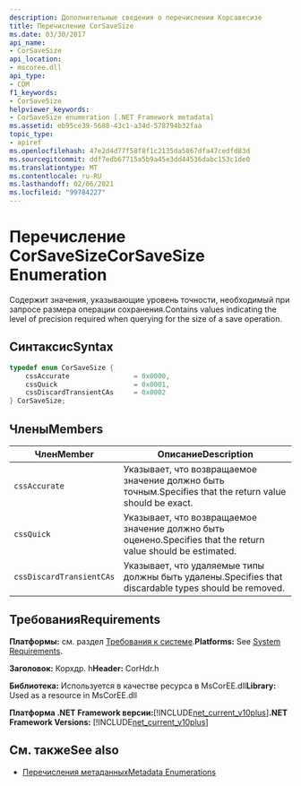 ```yaml
---
description: Дополнительные сведения о перечислении Корсавесизе
title: Перечисление CorSaveSize
ms.date: 03/30/2017
api_name:
- CorSaveSize
api_location:
- mscoree.dll
api_type:
- COM
f1_keywords:
- CorSaveSize
helpviewer_keywords:
- CorSaveSize enumeration [.NET Framework metadata]
ms.assetid: eb95ce39-5688-43c1-a34d-578794b32faa
topic_type:
- apiref
ms.openlocfilehash: 47e2d4d77f58f8f1c2135da5867dfa47cedfd83d
ms.sourcegitcommit: ddf7edb67715a5b9a45e3dd44536dabc153c1de0
ms.translationtype: MT
ms.contentlocale: ru-RU
ms.lasthandoff: 02/06/2021
ms.locfileid: "99784227"
---
```

# <a name="corsavesize-enumeration"></a><span data-ttu-id="8adb8-103">Перечисление CorSaveSize</span><span class="sxs-lookup"><span data-stu-id="8adb8-103">CorSaveSize Enumeration</span></span>

<span data-ttu-id="8adb8-104">Содержит значения, указывающие уровень точности, необходимый при запросе размера операции сохранения.</span><span class="sxs-lookup"><span data-stu-id="8adb8-104">Contains values indicating the level of precision required when querying for the size of a save operation.</span></span>  
  
## <a name="syntax"></a><span data-ttu-id="8adb8-105">Синтаксис</span><span class="sxs-lookup"><span data-stu-id="8adb8-105">Syntax</span></span>  
  
```cpp  
typedef enum CorSaveSize {  
    cssAccurate                = 0x0000,
    cssQuick                   = 0x0001,
    cssDiscardTransientCAs     = 0x0002  
} CorSaveSize;  
```  
  
## <a name="members"></a><span data-ttu-id="8adb8-106">Члены</span><span class="sxs-lookup"><span data-stu-id="8adb8-106">Members</span></span>  
  
|<span data-ttu-id="8adb8-107">Член</span><span class="sxs-lookup"><span data-stu-id="8adb8-107">Member</span></span>|<span data-ttu-id="8adb8-108">Описание</span><span class="sxs-lookup"><span data-stu-id="8adb8-108">Description</span></span>|  
|------------|-----------------|  
|`cssAccurate`|<span data-ttu-id="8adb8-109">Указывает, что возвращаемое значение должно быть точным.</span><span class="sxs-lookup"><span data-stu-id="8adb8-109">Specifies that the return value should be exact.</span></span>|  
|`cssQuick`|<span data-ttu-id="8adb8-110">Указывает, что возвращаемое значение должно быть оценено.</span><span class="sxs-lookup"><span data-stu-id="8adb8-110">Specifies that the return value should be estimated.</span></span>|  
|`cssDiscardTransientCAs`|<span data-ttu-id="8adb8-111">Указывает, что удаляемые типы должны быть удалены.</span><span class="sxs-lookup"><span data-stu-id="8adb8-111">Specifies that discardable types should be removed.</span></span>|  
  
## <a name="requirements"></a><span data-ttu-id="8adb8-112">Требования</span><span class="sxs-lookup"><span data-stu-id="8adb8-112">Requirements</span></span>  

 <span data-ttu-id="8adb8-113">**Платформы:** см. раздел [Требования к системе](../../get-started/system-requirements.md).</span><span class="sxs-lookup"><span data-stu-id="8adb8-113">**Platforms:** See [System Requirements](../../get-started/system-requirements.md).</span></span>  
  
 <span data-ttu-id="8adb8-114">**Заголовок:** Корхдр. h</span><span class="sxs-lookup"><span data-stu-id="8adb8-114">**Header:** CorHdr.h</span></span>  
  
 <span data-ttu-id="8adb8-115">**Библиотека:** Используется в качестве ресурса в MsCorEE.dll</span><span class="sxs-lookup"><span data-stu-id="8adb8-115">**Library:** Used as a resource in MsCorEE.dll</span></span>  
  
 <span data-ttu-id="8adb8-116">**Платформа .NET Framework версии:**[!INCLUDE[net_current_v10plus](../../../../includes/net-current-v10plus-md.md)]</span><span class="sxs-lookup"><span data-stu-id="8adb8-116">**.NET Framework Versions:** [!INCLUDE[net_current_v10plus](../../../../includes/net-current-v10plus-md.md)]</span></span>  
  
## <a name="see-also"></a><span data-ttu-id="8adb8-117">См. также</span><span class="sxs-lookup"><span data-stu-id="8adb8-117">See also</span></span>

- [<span data-ttu-id="8adb8-118">Перечисления метаданных</span><span class="sxs-lookup"><span data-stu-id="8adb8-118">Metadata Enumerations</span></span>](metadata-enumerations.md)
